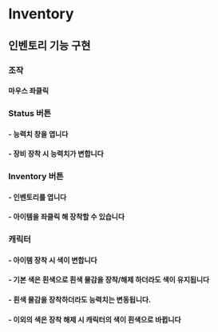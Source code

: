 # Inventory
 
## 인벤토리 기능 구현

### 조작
#### 마우스 좌클릭

### Status 버튼
#### - 능력치 창을 엽니다
#### - 장비 장착 시 능력치가 변합니다

### Inventory 버튼
#### - 인벤토리를 엽니다
#### - 아이템을 좌클릭 해 장착할 수 있습니다

### 캐릭터
#### - 아이템 장착 시 색이 변합니다
#### - 기본 색은 흰색으로 흰색 물감을 장착/해제 하더라도 색이 유지됩니다
#### - 흰색 물감을 장착하더라도 능력치는 변동됩니다.
#### - 이외의 색은 장착 해제 시 캐릭터의 색이 흰색으로 바뀝니다
